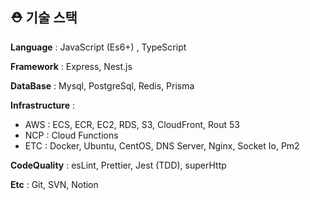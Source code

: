 ## ⛑ 기술 스택

**Language** : JavaScript (Es6+) , TypeScript 

**Framework** : Express, Nest.js

**DataBase** :  Mysql, PostgreSql, Redis, Prisma

**Infrastructure** : 

- AWS : ECS, ECR, EC2, RDS, S3, CloudFront, Rout 53
- NCP : Cloud Functions
- ETC : Docker, Ubuntu, CentOS, DNS Server, Nginx, Socket Io, Pm2

**CodeQuality** : esLint, Prettier, Jest (TDD), superHttp

**Etc** : Git, SVN, Notion
